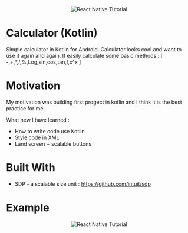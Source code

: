 <div style="text-align:center;">
  <img src="http://eravodoley.ru/novayazemlya/img/header.png" alt="React Native Tutorial" />
</div>

# Calculator (Kotlin)
Simple calculator in Kotlin for Android. Calculator looks cool and want to use it again and again. It easily calculate some basic methods : [ -,+,*,/,%,Log,sin,cos,tan,!,x^x ]

# Motivation
My motivation was building first progect in kotlin and I think it is the best practice for me.

What new I have learned : 
* How to write code use Kotlin 
* Style code in XML
* Land screen + scalable buttons

# Built With
* SDP - a scalable size unit : https://github.com/intuit/sdp

# Example

<div style="text-align:center;">
  <img src="http://eravodoley.ru/novayazemlya/img/img2.png" alt="React Native Tutorial" />
</div>

